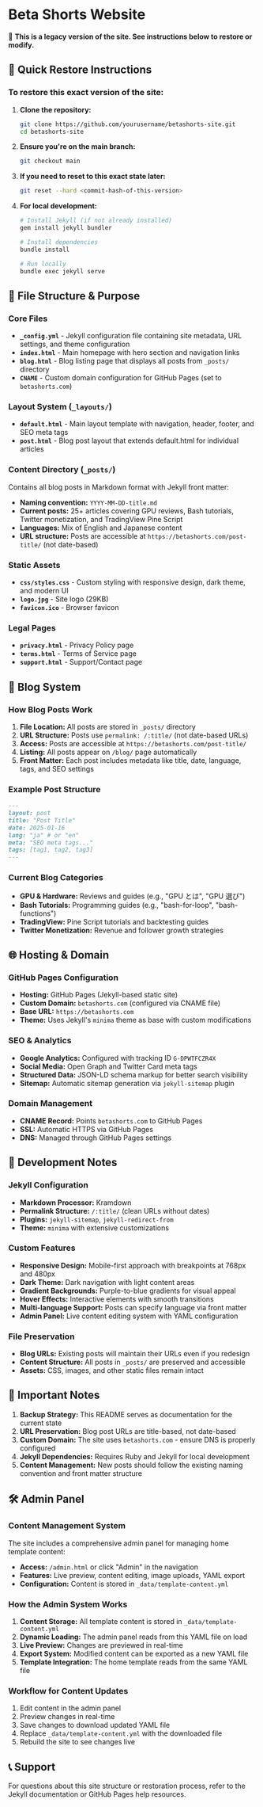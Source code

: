 # Beta Shorts Website

📝 **This is a legacy version of the site. See instructions below to restore or modify.**

## 🚀 Quick Restore Instructions

### To restore this exact version of the site:

1. **Clone the repository:**

   ```bash
   git clone https://github.com/yourusername/betashorts-site.git
   cd betashorts-site
   ```

2. **Ensure you're on the main branch:**

   ```bash
   git checkout main
   ```

3. **If you need to reset to this exact state later:**

   ```bash
   git reset --hard <commit-hash-of-this-version>
   ```

4. **For local development:**

   ```bash
   # Install Jekyll (if not already installed)
   gem install jekyll bundler

   # Install dependencies
   bundle install

   # Run locally
   bundle exec jekyll serve
   ```

## 📁 File Structure & Purpose

### Core Files

- **`_config.yml`** - Jekyll configuration file containing site metadata, URL settings, and theme configuration
- **`index.html`** - Main homepage with hero section and navigation links
- **`blog.html`** - Blog listing page that displays all posts from `_posts/` directory
- **`CNAME`** - Custom domain configuration for GitHub Pages (set to `betashorts.com`)

### Layout System (`_layouts/`)

- **`default.html`** - Main layout template with navigation, header, footer, and SEO meta tags
- **`post.html`** - Blog post layout that extends default.html for individual articles

### Content Directory (`_posts/`)

Contains all blog posts in Markdown format with Jekyll front matter:

- **Naming convention:** `YYYY-MM-DD-title.md`
- **Current posts:** 25+ articles covering GPU reviews, Bash tutorials, Twitter monetization, and TradingView Pine Script
- **Languages:** Mix of English and Japanese content
- **URL structure:** Posts are accessible at `https://betashorts.com/post-title/` (not date-based)

### Static Assets

- **`css/styles.css`** - Custom styling with responsive design, dark theme, and modern UI
- **`logo.jpg`** - Site logo (29KB)
- **`favicon.ico`** - Browser favicon

### Legal Pages

- **`privacy.html`** - Privacy Policy page
- **`terms.html`** - Terms of Service page
- **`support.html`** - Support/Contact page

## 📝 Blog System

### How Blog Posts Work

1. **File Location:** All posts are stored in `_posts/` directory
2. **URL Structure:** Posts use `permalink: /:title/` (not date-based URLs)
3. **Access:** Posts are accessible at `https://betashorts.com/post-title/`
4. **Listing:** All posts appear on `/blog/` page automatically
5. **Front Matter:** Each post includes metadata like title, date, language, tags, and SEO settings

### Example Post Structure

```markdown
---
layout: post
title: "Post Title"
date: 2025-01-16
lang: "ja" # or "en"
meta: "SEO meta tags..."
tags: [tag1, tag2, tag3]
---
```

### Current Blog Categories

- **GPU & Hardware:** Reviews and guides (e.g., "GPU とは", "GPU 選び")
- **Bash Tutorials:** Programming guides (e.g., "bash-for-loop", "bash-functions")
- **TradingView:** Pine Script tutorials and backtesting guides
- **Twitter Monetization:** Revenue and follower growth strategies

## 🌐 Hosting & Domain

### GitHub Pages Configuration

- **Hosting:** GitHub Pages (Jekyll-based static site)
- **Custom Domain:** `betashorts.com` (configured via CNAME file)
- **Base URL:** `https://betashorts.com`
- **Theme:** Uses Jekyll's `minima` theme as base with custom modifications

### SEO & Analytics

- **Google Analytics:** Configured with tracking ID `G-DPWTFCZR4X`
- **Social Media:** Open Graph and Twitter Card meta tags
- **Structured Data:** JSON-LD schema markup for better search visibility
- **Sitemap:** Automatic sitemap generation via `jekyll-sitemap` plugin

### Domain Management

- **CNAME Record:** Points `betashorts.com` to GitHub Pages
- **SSL:** Automatic HTTPS via GitHub Pages
- **DNS:** Managed through GitHub Pages settings

## 🔧 Development Notes

### Jekyll Configuration

- **Markdown Processor:** Kramdown
- **Permalink Structure:** `/:title/` (clean URLs without dates)
- **Plugins:** `jekyll-sitemap`, `jekyll-redirect-from`
- **Theme:** `minima` with extensive customizations

### Custom Features

- **Responsive Design:** Mobile-first approach with breakpoints at 768px and 480px
- **Dark Theme:** Dark navigation with light content areas
- **Gradient Backgrounds:** Purple-to-blue gradients for visual appeal
- **Hover Effects:** Interactive elements with smooth transitions
- **Multi-language Support:** Posts can specify language via front matter
- **Admin Panel:** Live content editing system with YAML configuration

### File Preservation

- **Blog URLs:** Existing posts will maintain their URLs even if you redesign
- **Content Structure:** All posts in `_posts/` are preserved and accessible
- **Assets:** CSS, images, and other static files remain intact

## 🚨 Important Notes

1. **Backup Strategy:** This README serves as documentation for the current state
2. **URL Preservation:** Blog post URLs are title-based, not date-based
3. **Custom Domain:** The site uses `betashorts.com` - ensure DNS is properly configured
4. **Jekyll Dependencies:** Requires Ruby and Jekyll for local development
5. **Content Management:** New posts should follow the existing naming convention and front matter structure

## 🛠️ Admin Panel

### Content Management System

The site includes a comprehensive admin panel for managing home template content:

- **Access:** `/admin.html` or click "Admin" in the navigation
- **Features:** Live preview, content editing, image uploads, YAML export
- **Configuration:** Content is stored in `_data/template-content.yml`

### How the Admin System Works

1. **Content Storage:** All template content is stored in `_data/template-content.yml`
2. **Dynamic Loading:** The admin panel reads from this YAML file on load
3. **Live Preview:** Changes are previewed in real-time
4. **Export System:** Modified content can be exported as a new YAML file
5. **Template Integration:** The home template reads from the same YAML file

### Workflow for Content Updates

1. Edit content in the admin panel
2. Preview changes in real-time
3. Save changes to download updated YAML file
4. Replace `_data/template-content.yml` with the downloaded file
5. Rebuild the site to see changes live

## 📞 Support

For questions about this site structure or restoration process, refer to the Jekyll documentation or GitHub Pages help resources.
